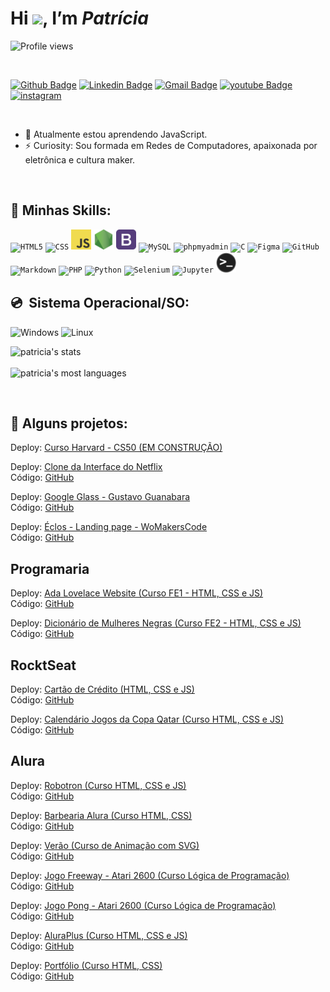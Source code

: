 <h1 align="left">Hi <img src="https://raw.githubusercontent.com/kaueMarques/kaueMarques/master/hi.gif" height="30px">, I’m <i>Patrícia</i> </h1>
<p align="left"> <img src="https://komarev.com/ghpvc/?username=patyfil&color=yellow" alt="Profile views" /> </p>

<br> 

[![Github Badge](https://img.shields.io/badge/-Github-FFF?style=flat-square&logo=Github&logoColor=black&link=https://github.com/patyfil)](https://github.com/patyfil)
[![Linkedin Badge](https://img.shields.io/badge/-LinkedIn-blue?style=flat-square&logo=Linkedin&logoColor=white&link=https://www.linkedin.com/in/patyfil/)](https://www.linkedin.com/in/patyfil/)
[![Gmail Badge](https://img.shields.io/badge/-Gmail-c14438?style=flat-square&logo=Gmail&logoColor=white&link=mailto:patyfil@gmail.com)](mailto:patyfil@gmail.com)
[![youtube Badge](https://img.shields.io/badge/-Youtube-white?style=flat-square&logo=Youtube&logoColor=red&link=https://bit.ly/laboratoriomaker)](https://bit.ly/laboratoriomaker)
[![instagram](https://img.shields.io/badge/-Instagram-white?style=flat-square&logo=Instagram&logoColor=05122A?&link=https://instagram.com/laboratorio.maker)](https://instagram.com/laboratorio.maker)


<br>  

- 🌱 Atualmente estou aprendendo JavaScript.  
- ⚡ Curiosity: Sou formada em Redes de Computadores, apaixonada por eletrônica e cultura maker.  

<br>  


## 🚀 Minhas Skills:  

<code><img height="32" src="https://www.vectorlogo.zone/logos/w3_html5/w3_html5-icon.svg" alt="HTML5"/></code>
<code><img height="32" src="https://www.vectorlogo.zone/logos/w3_css/w3_css-icon.svg" alt="CSS"/></code>
<code><img height="32" src="https://raw.githubusercontent.com/github/explore/80688e429a7d4ef2fca1e82350fe8e3517d3494d/topics/javascript/javascript.png" alt="Javascript"/></code>
<code><img height="32" src="https://raw.githubusercontent.com/github/explore/80688e429a7d4ef2fca1e82350fe8e3517d3494d/topics/nodejs/nodejs.png" alt="Nodejs"/></code>
<code><img height="32" src="https://raw.githubusercontent.com/github/explore/80688e429a7d4ef2fca1e82350fe8e3517d3494d/topics/bootstrap/bootstrap.png" alt="Bootstrap"/></code>
<code><img height="32" src="https://www.vectorlogo.zone/logos/mysql/mysql-ar21.svg" alt="MySQL"/></code>
<code><img height="32" src="https://www.vectorlogo.zone/logos/phpmyadmin/phpmyadmin-ar21.svg" alt="phpmyadmin"/></code> 
<code><img height="32" src="https://seeklogo.com/images/C/c-programming-language-logo-9B32D017B1-seeklogo.com.png" alt="C"/></code>
<code><img height="32" src="https://www.vectorlogo.zone/logos/figma/figma-icon.svg" alt="Figma"/></code>
<code><img height="32" src="https://www.vectorlogo.zone/logos/git-scm/git-scm-icon.svg" alt="GitHub"/></code>
<code><img height="32" src="https://www.vectorlogo.zone/logos/commonmark/commonmark-icon.svg" alt="Markdown"/></code>
<code><img height="32" src="https://www.svgrepo.com/show/349474/php.svg" alt="PHP"/></code>
<code><img height="32" src="https://www.vectorlogo.zone/logos/python/python-icon.svg" alt="Python"/></code>
<code><img height="32" src="https://github.com/gilbarbara/logos/blob/main/logos/selenium.svg" alt="Selenium"/></code>
<code><img height="32" src="https://www.svgrepo.com/show/353949/jupyter.svg" alt="Jupyter"/></code>
<code><img height="32" src="https://raw.githubusercontent.com/github/explore/80688e429a7d4ef2fca1e82350fe8e3517d3494d/topics/terminal/terminal.png" alt="Windows Terminal"/></code>

<!-- <code><img height="32" src="" alt="Redux"/></code> -->

## 💿 &nbsp;Sistema Operacional/SO:  
![Windows](https://img.shields.io/badge/-Windows-00ADEF?style=flat-square&logo=windows&logoColor=white)
![Linux](https://img.shields.io/badge/-Linux-16C60C?style=flat-square&logo=linux&logoColor=black)

<p align="left">
<img width="500em" src="https://github-readme-stats.vercel.app/api?username=patyfil&&show_icons=true&theme=radical" alt="patricia's stats"/>  <br><br>
<img width="500em" src="https://github-readme-stats.vercel.app/api/top-langs/?username=patyfil&layout=compact&theme=radical" alt="patricia's most languages"/>  
</p>


<!-- ![Apache](https://img.shields.io/badge/apache-05122A?style=for-the-badge&logo=apache&logoColor=white)&nbsp;
![C](https://img.shields.io/badge/c-05122A?style=for-the-badge&logo=c&logoColor=white)&nbsp;
![CSS3](https://img.shields.io/badge/-CSS-05122A?style=for-the-badge&logo=CSS3&logoColor=1572B6)&nbsp;
![Figma](https://img.shields.io/badge/-figma-05122A?style=for-the-badge&logo=figma)&nbsp;
![Git](https://img.shields.io/badge/-Git-05122A?style=for-the-badge&logo=git)&nbsp;
![GitHub](https://img.shields.io/badge/-GitHub-05122A?style=for-the-badge&logo=github)&nbsp;
![HTML5](https://img.shields.io/badge/-HTML-05122A?style=for-the-badge&logo=HTML5)&nbsp;
![JavaScript](https://img.shields.io/badge/-JavaScript-05122A?style=for-the-badge&logo=javascript)&nbsp;
![Markdown](https://img.shields.io/badge/-Markdown-05122A?style=for-the-badge&logo=markdown)&nbsp;
![MySql](https://img.shields.io/badge/-mysql-05122A?style=for-the-badge&logo=mysql)&nbsp;
![Node.js](https://img.shields.io/badge/-Node.js-05122A?style=for-the-badge&logo=node.js)&nbsp;
![PHP](https://img.shields.io/badge/php-05122A?style=for-the-badge&logo=php&logoColor=blue)&nbsp;
![Python](https://img.shields.io/badge/python-05122A?style=for-the-badge&logo=python&logoColor=ffdd54)&nbsp;
![React](https://img.shields.io/badge/-React-05122A?style=for-the-badge&logo=react)&nbsp;
![Selenium](https://img.shields.io/badge/-selenium-05122A?style=for-the-badge&logo=selenium&logoColor=green)&nbsp;
![SQLite](https://img.shields.io/badge/-SQLite-05122A?style=for-the-badge&logo=sqlite&logoColor=%2307405e)&nbsp;
![Windows Terminal](https://img.shields.io/badge/Windows%20Terminal-05122A?style=for-the-badge&logo=windows-terminal&logoColor=white)
![Visual Studio Code](https://img.shields.io/badge/-Visual%20Studio%20Code-05122A?style=for-the-badge&logo=visual-studio-code&logoColor=007ACC)&nbsp;
![PostgreSQL](https://img.shields.io/badge/-PostgreSQL-05122A?style=flat&logo=postgresql)&nbsp; -->


<br>

## 🔭 Alguns projetos:

Deploy: <a href="https://patyfil.github.io/cs50-cc50-harvard/" target="_blank">Curso Harvard - CS50 (EM CONSTRUÇÃO)</a>  
<!-- Código: [GitHub](https://github.com/patyfil/cs50-cc50-harvard) -->

Deploy: <a href="https://clone-netflix-dio-patyfil.netlify.app/" target="_blank">Clone da Interface do Netflix</a>  
Código: [GitHub](https://github.com/patyfil/CursoDioCloneNetflix)

Deploy: <a href="https://google-glass-gustavo-guanabara.netlify.app/" target="_blank">Google Glass - Gustavo Guanabara</a>  
Código: [GitHub](https://github.com/patyfil/Curso-HTML5-Gustavo-Guanabara)

Deploy: <a href="https://eclos.netlify.app/" target="_blank">Éclos - Landing page - WoMakersCode</a>  
Código: [GitHub](https://github.com/patyfil/site-eclos)

## Programaria

Deploy: <a href="https://siteada.patyfil.repl.co/" target="_blank">Ada Lovelace Website (Curso FE1 - HTML, CSS e JS)</a>  
Código: [GitHub](https://github.com/patyfil/siteada.programaria)

Deploy: <a href="https://patyfil.github.io/mulheres-negras-programaria/" target="_blank">Dicionário de Mulheres Negras (Curso FE2 - HTML, CSS e JS)</a>  
Código: [GitHub](https://github.com/patyfil/mulheres-negras-programaria)  

## RocktSeat

Deploy: <a href="https://explorer-lab-js-cartao.vercel.app" target="_blank">Cartão de Crédito (HTML, CSS e JS)</a>  
Código: [GitHub](https://github.com/patyfil/rocketseat-explorerLab-JavaScript)

Deploy: <a href="https://nlw-copa-qatar-trilha-explorer-rocketseat.vercel.app/" target="_blank">Calendário Jogos da Copa Qatar (Curso HTML, CSS e JS)</a>  
Código: [GitHub](https://github.com/patyfil/NLW-CopaQatar-Trilha-Explorer-Rocketseat)  

## Alura

Deploy: <a href="https://javascript-robotron.vercel.app" target="_blank">Robotron (Curso HTML, CSS e JS)</a>  
Código: [GitHub](https://github.com/patyfil/Alura-JavaScript-Robotron)

Deploy: <a href="https://patyfil.github.io/CursoAluraHTMLeCSS/" target="_blank">Barbearia Alura (Curso HTML, CSS)</a>  
Código: [GitHub](https://github.com/patyfil/CursoAluraHTMLeCSS)

Deploy: <a href="https://patyfil.github.io/svg-css-animacao/" target="_blank">Verão (Curso de Animação com SVG)</a>  
Código: [GitHub](https://github.com/patyfil/svg-css-animacao)

Deploy: <a href="https://editor.p5js.org/patyfil/full/kxllqVSxc" target="_blank">Jogo Freeway - Atari 2600 (Curso Lógica de Programação)</a>  
Código: [GitHub](https://github.com/patyfil/Jogo-Freeway-Atari-2600-Alura-JavaScript)

Deploy: <a href="https://editor.p5js.org/patyfil/full/dRUDXaarY" target="_blank">Jogo Pong - Atari 2600 (Curso Lógica de Programação)</a>  
Código: [GitHub](https://github.com/patyfil/Jogo-Pong-Alura-JavaScript)

Deploy: <a href="https://patyfil.github.io/aluraplus" targe="_blank">AluraPlus (Curso HTML, CSS e JS)</a>  
Código: [GitHub](https://github.com/patyfil/aluraplus)  

Deploy: <a href="https://portfolio-html-e-css-alura.vercel.app/" targe="_blank">Portfólio (Curso HTML, CSS)</a>  
Código: [GitHub](https://github.com/patyfil/portfolio-html-e-css-alura)  

      
<br>


<!-- 
![patyfil's github stats](https://github-readme-stats.vercel.app/api?username=patyfil&&show_icons=true&theme=radical)  
![Top Langs](https://github-readme-stats.vercel.app/api/top-langs/?username=patyfil&layout=compact&theme=radical)
 -->
